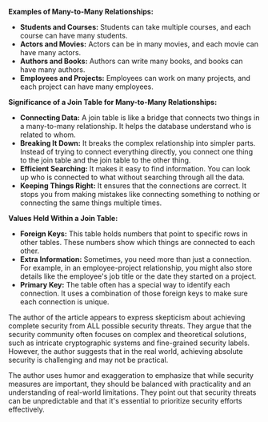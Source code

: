 **Examples of Many-to-Many Relationships:**

- **Students and Courses:** Students can take multiple courses, and each course can have many students.
- **Actors and Movies:** Actors can be in many movies, and each movie can have many actors.
- **Authors and Books:** Authors can write many books, and books can have many authors.
- **Employees and Projects:** Employees can work on many projects, and each project can have many employees.

**Significance of a Join Table for Many-to-Many Relationships:**

- **Connecting Data:** A join table is like a bridge that connects two things in a many-to-many relationship. It helps the database understand who is related to whom.
- **Breaking It Down:** It breaks the complex relationship into simpler parts. Instead of trying to connect everything directly, you connect one thing to the join table and the join table to the other thing.
- **Efficient Searching:** It makes it easy to find information. You can look up who is connected to what without searching through all the data.
- **Keeping Things Right:** It ensures that the connections are correct. It stops you from making mistakes like connecting something to nothing or connecting the same things multiple times.

**Values Held Within a Join Table:**

- **Foreign Keys:** This table holds numbers that point to specific rows in other tables. These numbers show which things are connected to each other.
- **Extra Information:** Sometimes, you need more than just a connection. For example, in an employee-project relationship, you might also store details like the employee's job title or the date they started on a project.
- **Primary Key:** The table often has a special way to identify each connection. It uses a combination of those foreign keys to make sure each connection is unique.


The author of the article appears to express skepticism about achieving complete security from ALL possible security threats. They argue that the security community often focuses on complex and theoretical solutions, such as intricate cryptographic systems and fine-grained security labels. However, the author suggests that in the real world, achieving absolute security is challenging and may not be practical.

The author uses humor and exaggeration to emphasize that while security measures are important, they should be balanced with practicality and an understanding of real-world limitations. They point out that security threats can be unpredictable and that it's essential to prioritize security efforts effectively.

